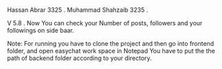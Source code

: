  Hassan Abrar 		3325 .
 Muhammad Shahzaib 	3235 .
 
 V 5.8  .
 Now You can check your Number of posts, followers and your followings on side baar.

Note: For running you have to clone the project and then go into frontend folder, and open easychat work space in Notepad
      You have to put the the path of backend folder according to your directory.	